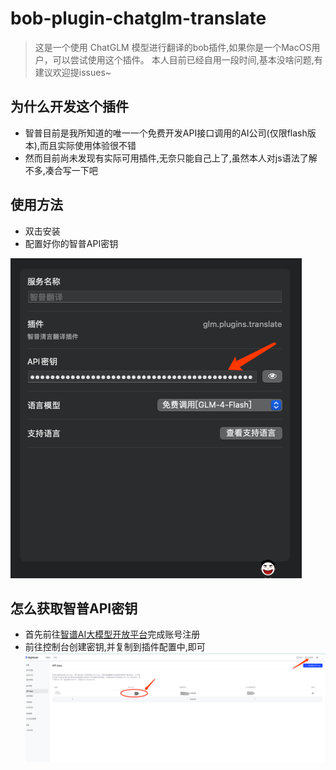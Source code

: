 # bob-plugin-chatglm-translate
> 这是一个使用 ChatGLM 模型进行翻译的bob插件,如果你是一个MacOS用户，可以尝试使用这个插件。
> 本人目前已经自用一段时间,基本没啥问题,有建议欢迎提issues~
## 为什么开发这个插件
- 智普目前是我所知道的唯一一个免费开发API接口调用的AI公司(仅限flash版本),而且实际使用体验很不错
- 然而目前尚未发现有实际可用插件,无奈只能自己上了,虽然本人对js语法了解不多,凑合写一下吧

## 使用方法
- 双击安装
- 配置好你的智普API密钥
  
![alt text](imgs/image.png)

## 怎么获取智普API密钥
- 首先前往[智谱AI大模型开放平台](https://open.bigmodel.cn/)完成账号注册
- 前往控制台创建密钥,并复制到插件配置中,即可
  ![alt text](imgs/image-1.png)